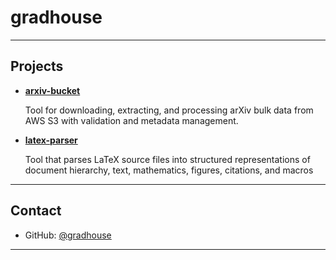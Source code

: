 # gradhouse

---

## Projects

- **[arxiv-bucket](https://github.com/gradhouse/arxiv-bucket)**


  Tool for downloading, extracting, and processing arXiv bulk data from AWS S3 with validation and metadata management.

- **[latex-parser](https://github.com/gradhouse/latex-parser)**
  
  Tool that parses LaTeX source files into structured representations of document hierarchy, text, mathematics, figures, citations, and macros
  
---

## Contact

- GitHub: [@gradhouse](https://github.com/gradhouse)

---
